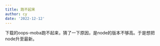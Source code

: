 ```yaml
---
title: 跑不起来
author: cy
date: '2022-12-12'
---
```


下载的oops-moba跑不起来，猜了一下原因，是node的版本不够高。于是想把node升至最新。

